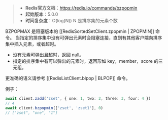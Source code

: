 > - **Redis官方文档**：https://redis.io/commands/bzpopmin
> - **起始版本**：5.0.0
> - **时间复杂度**：O(log(N)) N 是排序集的元素个数

BZPOPMAX 是阻塞版本的 [[RedisSortedSetClient.zpopmin | ZPOPMIN]] 命令。
当指定的排序集中没有可弹出元素时会阻塞连接，直到有其他客户端向排序集中插入元素，或者超时。

- 没有元素可弹出且超时，返回 null。
- 指定的排序集中有可以弹出的元素时，返回形如 key，member，score 的三元组。

更准确的语义请参考 [[RedisListClient.blpop | BLPOP]] 命令。

例子：

```typescript
await client.zadd('zset', { one: 1, two: 2, three: 3, four: 4 })
// 4
await client.bzpopmin(['zset', 'zset1'], 0)
// ["zset", "one", "1"]
```
